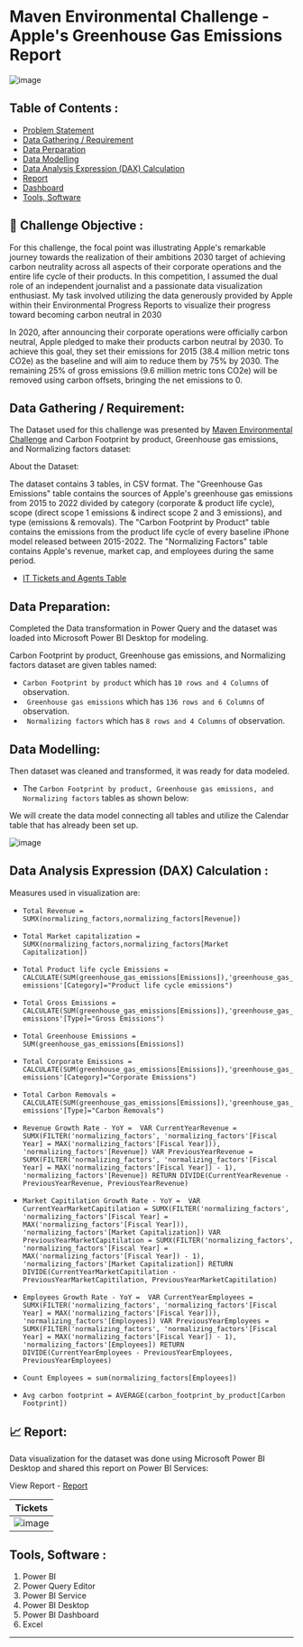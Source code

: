 # Maven Environmental Challenge - Apple's Greenhouse Gas Emissions Report

![image](https://github.com/yogeshkasar778/FP20_Analytics_Challenge_8-IT_Help_Desk_Analysis/assets/118357991/4643fa9c-9025-40df-9ffc-af36e8981c31)

## Table of Contents :

- [Problem Statement](https://github.com/yogeshkasar778/FP20_Analytics_Challenge_8-IT_Help_Desk_Analysis/edit/main/README.md#dart-problem-statement-)
- [Data Gathering / Requirement](https://github.com/yogeshkasar778/FP20_Analytics_Challenge_8-IT_Help_Desk_Analysis/edit/main/README.md#data-gathering--requirement)
- [Data Perparation](https://github.com/yogeshkasar778/FP20_Analytics_Challenge_8-IT_Help_Desk_Analysis/edit/main/README.md#data-preparation)
- [Data Modelling](https://github.com/yogeshkasar778/FP20_Analytics_Challenge_8-IT_Help_Desk_Analysis/edit/main/README.md#data-modelling)
- [Data Analysis Expression (DAX) Calculation ](https://github.com/yogeshkasar778/FP20_Analytics_Challenge_8-IT_Help_Desk_Analysis/edit/main/README.md#data-analysis-expression-dax-calculation-)
- [Report](https://github.com/yogeshkasar778/FP20_Analytics_Challenge_8-IT_Help_Desk_Analysis/edit/main/README.md#chart_with_upwards_trend-report)
- [Dashboard](https://github.com/yogeshkasar778/FP20_Analytics_Challenge_8-IT_Help_Desk_Analysis/edit/main/README.md#bar_chart-dashboard)
- [Tools, Software](https://github.com/yogeshkasar778/FP20_Analytics_Challenge_8-IT_Help_Desk_Analysis/edit/main/README.md#tools-software-)

## :dart: Challenge Objective :

For this challenge, the focal point was illustrating Apple's remarkable journey towards the realization of their ambitions 2030 target of achieving carbon neutrality across all aspects of their corporate operations and the entire life cycle of their products. In this competition, I assumed the dual role of an independent journalist and a passionate data visualization enthusiast. My task involved utilizing the data generously provided by Apple within their Environmental Progress Reports to visualize their progress toward becoming carbon neutral in 2030

In 2020, after announcing their corporate operations were officially carbon neutral, Apple pledged to make their products carbon neutral by 2030. To achieve this goal, they set their emissions for 2015 (38.4 million metric tons CO2e) as the baseline and will aim to reduce them by 75% by 2030. The remaining 25% of gross emissions (9.6 million metric tons CO2e) will be removed using carbon offsets, bringing the net emissions to 0.

## Data Gathering / Requirement:
The Dataset used for this challenge was presented by [Maven Environmental Challenge](https://mavenanalytics.io/challenges/maven-environmental-challenge/27) and Carbon Footprint by product, Greenhouse gas emissions, and Normalizing factors dataset:

About the Dataset: 

The dataset contains 3 tables, in CSV format. The "Greenhouse Gas Emissions" table contains the sources of Apple's greenhouse gas emissions from 2015 to 2022 divided by category (corporate & product life cycle), scope (direct scope 1 emissions & indirect scope 2 and 3 emissions), and type (emissions & removals). The "Carbon Footprint by Product" table contains the emissions from the product life cycle of every baseline iPhone model released between 2015-2022. The "Normalizing Factors" table contains Apple's revenue, market cap, and employees during the same period.
 - [IT Tickets and Agents Table](https://github.com/yogeshkasar778/FP20_Analytics_Challenge_8-IT_Help_Desk_Analysis/blob/main/IT%20Tickets%20Analysis.xlsx)

## Data Preparation:
Completed the Data transformation in Power Query and the dataset was loaded into Microsoft Power BI Desktop for modeling.

Carbon Footprint by product, Greenhouse gas emissions, and Normalizing factors dataset are given tables named:

- `Carbon Footprint by product` which has `10 rows and 4 Columns` of observation.
- ` Greenhouse gas emissions` which has `136 rows and 6 Columns` of observation.
- ` Normalizing factors` which has `8 rows and 4 Columns` of observation.


## Data Modelling:
Then dataset was cleaned and transformed, it was ready for data modeled.

- The `Carbon Footprint by product, Greenhouse gas emissions, and Normalizing factors` tables as shown below:

We will create the data model connecting all tables and utilize the Calendar table that has already been set up.

![image](https://github.com/yogeshkasar778/Maven_Environmental_Challenge--Apple-s_Greenhouse_Gas_Emissions_Report_/assets/118357991/f7160d20-ef6a-4133-b91b-dabcc31ccebe)


## Data Analysis Expression (DAX) Calculation :
Measures used in visualization are:

  - `Total Revenue = SUMX(normalizing_factors,normalizing_factors[Revenue])`
  - `Total Market capitalization = SUMX(normalizing_factors,normalizing_factors[Market Capitalization])`
  - `Total Product life cycle Emissions = CALCULATE(SUM(greenhouse_gas_emissions[Emissions]),'greenhouse_gas_emissions'[Category]="Product life cycle emissions")`
  - `Total Gross Emissions = CALCULATE(SUM(greenhouse_gas_emissions[Emissions]),'greenhouse_gas_emissions'[Type]="Gross Emissions")`
  - `Total Greenhouse Emissions = SUM(greenhouse_gas_emissions[Emissions])`
  - `Total Corporate Emissions = CALCULATE(SUM(greenhouse_gas_emissions[Emissions]),'greenhouse_gas_emissions'[Category]="Corporate Emissions")`
  - `Total Carbon Removals = CALCULATE(SUM(greenhouse_gas_emissions[Emissions]),'greenhouse_gas_emissions'[Type]="Carbon Removals")`
    
  - `Revenue Growth Rate - YoY = 
        VAR CurrentYearRevenue = SUMX(FILTER('normalizing_factors', 'normalizing_factors'[Fiscal Year] = MAX('normalizing_factors'[Fiscal Year])), 'normalizing_factors'[Revenue])
        VAR PreviousYearRevenue = SUMX(FILTER('normalizing_factors', 'normalizing_factors'[Fiscal Year] = MAX('normalizing_factors'[Fiscal Year]) - 1), 'normalizing_factors'[Revenue])
           RETURN DIVIDE(CurrentYearRevenue - PreviousYearRevenue, PreviousYearRevenue)
`
  - `Market Capitilation Growth Rate - YoY = 
       VAR CurrentYearMarketCapitilation = SUMX(FILTER('normalizing_factors', 'normalizing_factors'[Fiscal Year] = MAX('normalizing_factors'[Fiscal Year])), 'normalizing_factors'[Market Capitalization])
       VAR PreviousYearMarketCapitilation = SUMX(FILTER('normalizing_factors', 'normalizing_factors'[Fiscal Year] = MAX('normalizing_factors'[Fiscal Year]) - 1), 'normalizing_factors'[Market Capitalization])
          RETURN DIVIDE(CurrentYearMarketCapitilation - PreviousYearMarketCapitilation, PreviousYearMarketCapitilation)
`
  - `Employees Growth Rate - YoY = 
       VAR CurrentYearEmployees = SUMX(FILTER('normalizing_factors', 'normalizing_factors'[Fiscal Year] = MAX('normalizing_factors'[Fiscal Year])), 'normalizing_factors'[Employees])
       VAR PreviousYearEmployees = SUMX(FILTER('normalizing_factors', 'normalizing_factors'[Fiscal Year] = MAX('normalizing_factors'[Fiscal Year]) - 1), 'normalizing_factors'[Employees])
           RETURN DIVIDE(CurrentYearEmployees - PreviousYearEmployees, PreviousYearEmployees)`
    
  - `Count Employees = sum(normalizing_factors[Employees])`
  - `Avg carbon footprint = AVERAGE(carbon_footprint_by_product[Carbon Footprint])`

## :chart_with_upwards_trend: Report:
Data visualization for the dataset was done using Microsoft Power BI Desktop and shared this report on Power BI Services:

View Report - [Report](https://mavenanalytics.io/project/9732)

|    Tickets      |
| --------------- |
|![image](https://github.com/yogeshkasar778/FP20_Analytics_Challenge_8-IT_Help_Desk_Analysis/assets/118357991/0fde3909-3319-44c2-b80b-c7205478020c)|


## Tools, Software :
1. Power BI
2. Power Query Editor
3. Power BI Service
4. Power BI Desktop
5. Power BI Dashboard
6. Excel
---
